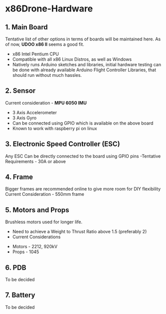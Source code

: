 # x86Drone-Hardware
## 1. Main Board

Tentative list of other options in terms of boards will be maintained here. 
As of now, **UDOO x86 II** seems a good fit.
- x86 Intel Pentium CPU
- Compatible with all x86 Linux Distros, as well as Windows
- Natively runs Arduino sketches and libraries, initial hardware testing can be done with already available Arduino Flight Controller Libraries, that should run without much hassles.


## 2. Sensor

Current consideration - **MPU 6050 IMU**
- 3 Axis Accelerometer
- 3 Axis Gyro
- Can be connected using GPIO which is available on the above board 
- Known to work with raspberry pi on linux


## 3. Electronic Speed Controller (ESC)

Any ESC Can be directly connected to the board using GPIO pins
-Tentative Requirements - 30A or above


## 4. Frame 

Bigger frames are recommended online to give more room for DIY flexibility
Current Consideration - 550mm frame


## 5. Motors and Props

Brushless motors used for longer life. 
- Need to achieve a Weight to Thrust Ratio above 1.5 (preferably 2)
- Current Considerations 
* Motors - 2212, 920kV
* Props - 1045



## 6. PDB 

To be decided

## 7. Battery

To be decided



